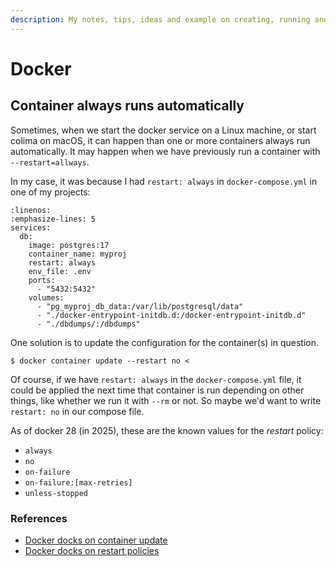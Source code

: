 ```yaml
---
description: My notes, tips, ideas and example on creating, running and managing docker containers.
---
```


# Docker

## Container always runs automatically

Sometimes, when we start the docker service on a Linux machine, or start colima on macOS, it can happen than one or more containers always run automatically.
It may happen when we have previously run a container with `--restart=allways`.

In my case, it was because I had `restart: always` in `docker-compose.yml` in one of my projects:

```{code} yaml
:linenos:
:emphasize-lines: 5
services:
  db:
    image: postgres:17
    container_name: myproj
    restart: always
    env_file: .env
    ports:
      - "5432:5432"
    volumes:
      - "pg_myproj_db_data:/var/lib/postgresql/data"
      - "./docker-entrypoint-initdb.d:/docker-entrypoint-initdb.d"
      - "./dbdumps/:/dbdumps"
```

One solution is to update the configuration for the container(s) in question.

```{code} bash
$ docker container update --restart no <
```

Of course, if we have `restart: always` in the `docker-compose.yml` file, it could be applied the next time that container is run depending on other things, like whether we run it with `--rm` or not.
So maybe we'd want to write `restart: no` in our compose file.

As of docker 28 (in 2025), these are the known values for the *restart* policy:

- `always`
- `no`
- `on-failure`
- `on-failure:[max-retries]`
- `unless-stopped`

### References

- [Docker docks on container update](https://docs.docker.com/reference/cli/docker/container/update/)
- [Docker docks on restart policies](https://docs.docker.com/engine/containers/start-containers-automatically/#use-a-restart-policy)
